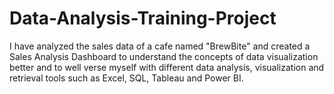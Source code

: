 # Data-Analysis-Training-Project
I have analyzed the sales data of a cafe named "BrewBite" and created a Sales Analysis Dashboard to understand the concepts of data visualization better and to well verse myself with different data analysis, visualization and retrieval tools such as Excel, SQL, Tableau and Power BI.
